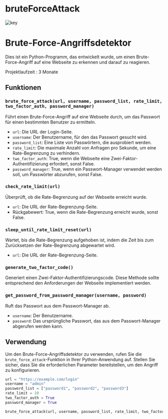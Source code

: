 # bruteForceAttack
![key](https://github.com/AppNewbie86/bruteForceAttack/assets/101304191/a8097b82-ef06-4e30-9b34-6fe602af538c)

# Brute-Force-Angriffsdetektor

Dies ist ein Python-Programm, das entwickelt wurde, um einen Brute-Force-Angriff auf eine Webseite zu erkennen und darauf zu reagieren.

Projektlaufzeit : 3 Monate

## Funktionen

### `brute_force_attack(url, username, password_list, rate_limit, two_factor_auth, password_manager)`

Führt einen Brute-Force-Angriff auf eine Webseite durch, um das Passwort für einen bestimmten Benutzer zu ermitteln.

- `url`: Die URL der Login-Seite.
- `username`: Der Benutzername, für den das Passwort gesucht wird.
- `password_list`: Eine Liste von Passwörtern, die ausprobiert werden.
- `rate_limit`: Die maximale Anzahl von Anfragen pro Sekunde, um eine Rate-Begrenzung zu verhindern.
- `two_factor_auth`: True, wenn die Webseite eine Zwei-Faktor-Authentifizierung erfordert, sonst False.
- `password_manager`: True, wenn ein Passwort-Manager verwendet werden soll, um Passwörter abzurufen, sonst False.

### `check_rate_limit(url)`

Überprüft, ob die Rate-Begrenzung auf der Webseite erreicht wurde.

- `url`: Die URL der Rate-Begrenzung-Seite.
- Rückgabewert: True, wenn die Rate-Begrenzung erreicht wurde, sonst False.

### `sleep_until_rate_limit_reset(url)`

Wartet, bis die Rate-Begrenzung aufgehoben ist, indem die Zeit bis zum Zurücksetzen der Rate-Begrenzung abgewartet wird.

- `url`: Die URL der Rate-Begrenzung-Seite.

### `generate_two_factor_code()`

Generiert einen Zwei-Faktor-Authentifizierungscode. Diese Methode sollte entsprechend den Anforderungen der Webseite implementiert werden.

### `get_password_from_password_manager(username, password)`

Ruft das Passwort aus dem Passwort-Manager ab.

- `username`: Der Benutzername.
- `password`: Das ursprüngliche Passwort, das aus dem Passwort-Manager abgerufen werden kann.

## Verwendung

Um den Brute-Force-Angriffsdetektor zu verwenden, rufen Sie die `brute_force_attack`-Funktion in Ihrer Python-Anwendung auf. Stellen Sie sicher, dass Sie die erforderlichen Parameter bereitstellen, um den Angriff zu konfigurieren.

```python
url = "https://example.com/login"
username = "admin"
password_list = ["password1", "password2", "password3"]
rate_limit = 10
two_factor_auth = True
password_manager = True

brute_force_attack(url, username, password_list, rate_limit, two_factor_auth, password_manager)

